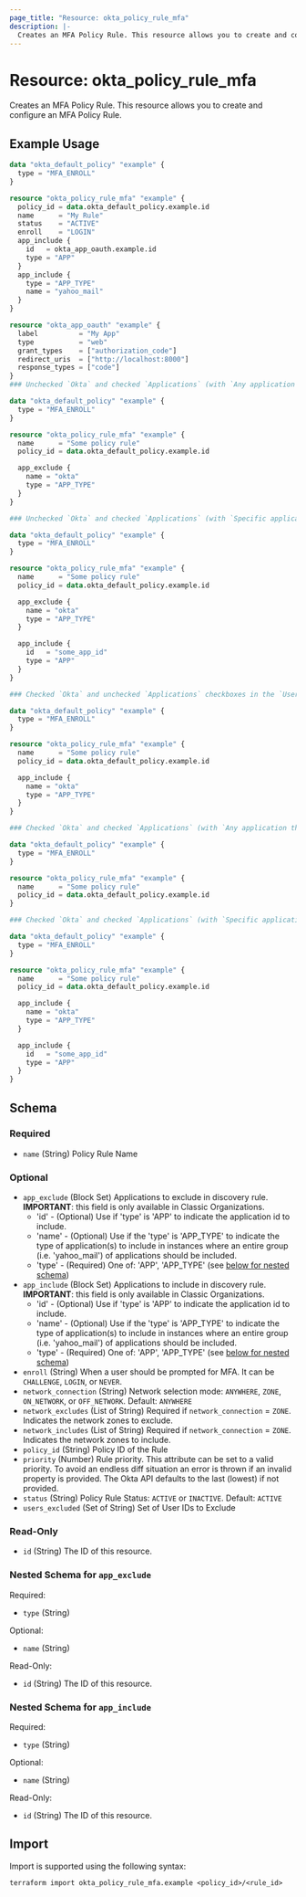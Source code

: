 ```yaml
---
page_title: "Resource: okta_policy_rule_mfa"
description: |-
  Creates an MFA Policy Rule. This resource allows you to create and configure an MFA Policy Rule.
---
```


# Resource: okta_policy_rule_mfa

Creates an MFA Policy Rule. This resource allows you to create and configure an MFA Policy Rule.

## Example Usage

```terraform
data "okta_default_policy" "example" {
  type = "MFA_ENROLL"
}

resource "okta_policy_rule_mfa" "example" {
  policy_id = data.okta_default_policy.example.id
  name      = "My Rule"
  status    = "ACTIVE"
  enroll    = "LOGIN"
  app_include {
    id   = okta_app_oauth.example.id
    type = "APP"
  }
  app_include {
    type = "APP_TYPE"
    name = "yahoo_mail"
  }
}

resource "okta_app_oauth" "example" {
  label          = "My App"
  type           = "web"
  grant_types    = ["authorization_code"]
  redirect_uris  = ["http://localhost:8000"]
  response_types = ["code"]
}
### Unchecked `Okta` and checked `Applications` (with `Any application that supports MFA enrollment` option) checkboxes in the `User is accessing` section corresponds to the following config:

data "okta_default_policy" "example" {
  type = "MFA_ENROLL"
}

resource "okta_policy_rule_mfa" "example" {
  name      = "Some policy rule"
  policy_id = data.okta_default_policy.example.id

  app_exclude {
    name = "okta"
    type = "APP_TYPE"
  }
}

### Unchecked `Okta` and checked `Applications` (with `Specific applications` option) checkboxes in the `User is accessing` section corresponds to the following config:

data "okta_default_policy" "example" {
  type = "MFA_ENROLL"
}

resource "okta_policy_rule_mfa" "example" {
  name      = "Some policy rule"
  policy_id = data.okta_default_policy.example.id

  app_exclude {
    name = "okta"
    type = "APP_TYPE"
  }

  app_include {
    id   = "some_app_id"
    type = "APP"
  }
}

### Checked `Okta` and unchecked `Applications` checkboxes in the `User is accessing` section corresponds to the following config:

data "okta_default_policy" "example" {
  type = "MFA_ENROLL"
}

resource "okta_policy_rule_mfa" "example" {
  name      = "Some policy rule"
  policy_id = data.okta_default_policy.example.id

  app_include {
    name = "okta"
    type = "APP_TYPE"
  }
}

### Checked `Okta` and checked `Applications` (with `Any application that supports MFA enrollment` option) checkboxes in the `User is accessing` section corresponds to the following config:

data "okta_default_policy" "example" {
  type = "MFA_ENROLL"
}

resource "okta_policy_rule_mfa" "example" {
  name      = "Some policy rule"
  policy_id = data.okta_default_policy.example.id
}

### Checked `Okta` and checked `Applications` (with `Specific applications` option) checkboxes in the `User is accessing` section corresponds to the following config:

data "okta_default_policy" "example" {
  type = "MFA_ENROLL"
}

resource "okta_policy_rule_mfa" "example" {
  name      = "Some policy rule"
  policy_id = data.okta_default_policy.example.id

  app_include {
    name = "okta"
    type = "APP_TYPE"
  }

  app_include {
    id   = "some_app_id"
    type = "APP"
  }
}
```

<!-- schema generated by tfplugindocs -->
## Schema

### Required

- `name` (String) Policy Rule Name

### Optional

- `app_exclude` (Block Set) Applications to exclude in discovery rule. **IMPORTANT**: this field is only available in Classic Organizations.
	- 'id' - (Optional) Use if 'type' is 'APP' to indicate the application id to include.
	- 'name' - (Optional) Use if the 'type' is 'APP_TYPE' to indicate the type of application(s) to include in instances where an entire group (i.e. 'yahoo_mail') of applications should be included.
	- 'type' - (Required) One of: 'APP', 'APP_TYPE' (see [below for nested schema](#nestedblock--app_exclude))
- `app_include` (Block Set) Applications to include in discovery rule. **IMPORTANT**: this field is only available in Classic Organizations.
	- 'id' - (Optional) Use if 'type' is 'APP' to indicate the application id to include.
	- 'name' - (Optional) Use if the 'type' is 'APP_TYPE' to indicate the type of application(s) to include in instances where an entire group (i.e. 'yahoo_mail') of applications should be included.
	- 'type' - (Required) One of: 'APP', 'APP_TYPE' (see [below for nested schema](#nestedblock--app_include))
- `enroll` (String) When a user should be prompted for MFA. It can be `CHALLENGE`, `LOGIN`, or `NEVER`.
- `network_connection` (String) Network selection mode: `ANYWHERE`, `ZONE`, `ON_NETWORK`, or `OFF_NETWORK`. Default: `ANYWHERE`
- `network_excludes` (List of String) Required if `network_connection` = `ZONE`. Indicates the network zones to exclude.
- `network_includes` (List of String) Required if `network_connection` = `ZONE`. Indicates the network zones to include.
- `policy_id` (String) Policy ID of the Rule
- `priority` (Number) Rule priority. This attribute can be set to a valid priority. To avoid an endless diff situation an error is thrown if an invalid property is provided. The Okta API defaults to the last (lowest) if not provided.
- `status` (String) Policy Rule Status: `ACTIVE` or `INACTIVE`. Default: `ACTIVE`
- `users_excluded` (Set of String) Set of User IDs to Exclude

### Read-Only

- `id` (String) The ID of this resource.

<a id="nestedblock--app_exclude"></a>
### Nested Schema for `app_exclude`

Required:

- `type` (String)

Optional:

- `name` (String)

Read-Only:

- `id` (String) The ID of this resource.


<a id="nestedblock--app_include"></a>
### Nested Schema for `app_include`

Required:

- `type` (String)

Optional:

- `name` (String)

Read-Only:

- `id` (String) The ID of this resource.

## Import

Import is supported using the following syntax:

```shell
terraform import okta_policy_rule_mfa.example <policy_id>/<rule_id>
```
